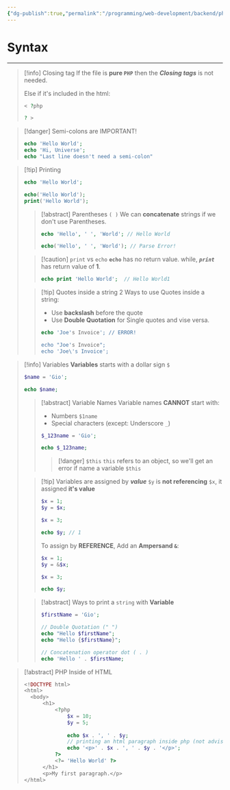 ```yaml
---
{"dg-publish":true,"permalink":"/programming/web-development/backend/php/01-procedural/01-procedural/","tags":["programming","php","webdevelopment","backend"],"created":"2024-11-09T11:30:30.721+08:00"}
---
```


# Syntax

--- 

> [!info] Closing tag
> If the file is __pure `PHP`__ then the ___Closing tags___ is not needed.
> 
> Else if it's included in the html:
> 
> ```php
> < ?php
> 
> ? >
> ```

>[!danger] Semi-colons are IMPORTANT!
> ```php
> echo 'Hello World';
> echo 'Hi, Universe';
> echo "Last line doesn't need a semi-colon"
> ```


>[!tip] Printing
>```php
>echo 'Hello World';
>
>echo('Hello World');
>print('Hello World');
>```
>
>> [!abstract] Parentheses `( )`
>> We can __concatenate__ strings if we don't use Parentheses.
>> ```php
>> echo 'Hello', ' ', 'World'; // Hello World
>> 
>> echo('Hello', ' ', 'World'); // Parse Error!
>> ```
>
>> [!caution] `print` vs `echo`
>> __`echo`__ has no return value.
>> while, ___`print`___ has return value of __1__.
>> ```php
>> echo print 'Hello World';  // Hello World1
>> ```
>
>
>>[!tip] Quotes inside a string
>>2 Ways to use Quotes inside a string:
>>- Use __backslash__ before the quote
>>- Use __Double Quotation__ for Single quotes and vise versa.
>>```php
>>echo 'Joe's Invoice'; // ERROR!
>>
>>echo "Joe's Invoice";
>>echo 'Joe\'s Invoice';
>>```


> [!info] Variables
> __Variables__ starts with a dollar sign `$`
> ```php
> $name = 'Gio';
> 
> echo $name;
> ```
> 
>> [!abstract] Variable Names
>> Variable names __CANNOT__ start with:
>> - Numbers `$1name`
>> - Special characters (except: Underscore `_`)
>> ```php
>> $_123name = 'Gio';
>> 
>> echo $_123name;
>> ```
>> 
>>> [!danger] `$this`
>>> `this` refers to an object,
>>> so we'll get an error if name a variable `$this`
>
>> [!tip] Variables are assigned by ___value___
>> `$y` is __not referencing__ `$x`, it assigned __it's value__
>> ```php
>> $x = 1;
>> $y = $x;
>> 
>> $x = 3;
>> 
>> echo $y; // 1
>> ```
>> 
>> To assign by __REFERENCE__,
>> Add an __Ampersand `&`__:
>> ```php
>> $x = 1;
>> $y = &$x;
>> 
>> $x = 3;
>> 
>> echo $y;
>> ```
>
>
>> [!abstract] Ways to print a `string` with __Variable__
>> ```php
>> $firstName = 'Gio';
>> 
>> // Double Quotation (" ")
>> echo "Hello $firstName";
>> echo "Hello {$firstName}";
>> 
>> // Concatenation operator dot ( . )
>> echo 'Hello ' . $firstName; 
>> ```


> [!abstract] PHP Inside of HTML
> ```php
> <!DOCTYPE html>
> <html>
> 	<body>
> 		<h1>
> 			<?php 
> 				$x = 10;
> 				$y = 5;
> 				
> 				echo $x . ', ' . $y;
> 				// printing an html paragraph inside php (not advisable)
> 				echo '<p>' . $x . ', ' . $y . '</p>';
> 			?>
> 			<?= 'Hello World' ?>
> 		</h1>
> 		<p>My first paragraph.</p>
> </html>
> ```


